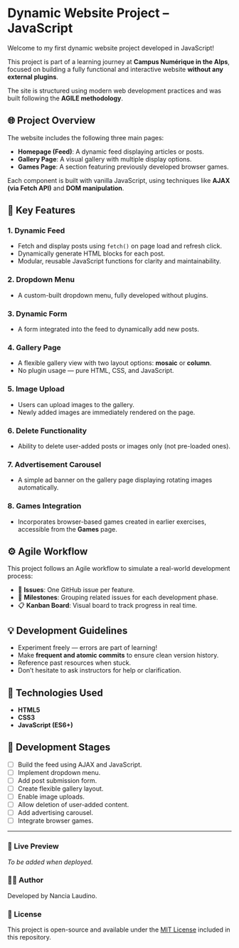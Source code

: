 # Dynamic Website Project – JavaScript

Welcome to my first dynamic website project developed in JavaScript!

This project is part of a learning journey at **Campus Numérique in the Alps**, focused on building a fully functional and interactive website **without any external plugins**.

The site is structured using modern web development practices and was built following the **AGILE methodology**.

## 🌐 Project Overview

The website includes the following three main pages:

- **Homepage (Feed)**: A dynamic feed displaying articles or posts.
- **Gallery Page**: A visual gallery with multiple display options.
- **Games Page**: A section featuring previously developed browser games.

Each component is built with vanilla JavaScript, using techniques like **AJAX (via Fetch API)** and **DOM manipulation**.

## 🚀 Key Features

### 1. Dynamic Feed

- Fetch and display posts using `fetch()` on page load and refresh click.
- Dynamically generate HTML blocks for each post.
- Modular, reusable JavaScript functions for clarity and maintainability.

### 2. Dropdown Menu

- A custom-built dropdown menu, fully developed without plugins.

### 3. Dynamic Form

- A form integrated into the feed to dynamically add new posts.

### 4. Gallery Page

- A flexible gallery view with two layout options: **mosaic** or **column**.
- No plugin usage — pure HTML, CSS, and JavaScript.

### 5. Image Upload

- Users can upload images to the gallery.
- Newly added images are immediately rendered on the page.

### 6. Delete Functionality

- Ability to delete user-added posts or images only (not pre-loaded ones).

### 7. Advertisement Carousel

- A simple ad banner on the gallery page displaying rotating images automatically.

### 8. Games Integration

- Incorporates browser-based games created in earlier exercises, accessible from the **Games** page.

## ⚙️ Agile Workflow

This project follows an Agile workflow to simulate a real-world development process:

- 📌 **Issues**: One GitHub issue per feature.
- 🧩 **Milestones**: Grouping related issues for each development phase.
- 📋 **Kanban Board**: Visual board to track progress in real time.

## 💡 Development Guidelines

- Experiment freely — errors are part of learning!
- Make **frequent and atomic commits** to ensure clean version history.
- Reference past resources when stuck.
- Don’t hesitate to ask instructors for help or clarification.

## 📁 Technologies Used

- **HTML5**
- **CSS3**
- **JavaScript (ES6+)**

## 📅 Development Stages

- [ ]  Build the feed using AJAX and JavaScript.
- [ ]  Implement dropdown menu.
- [ ]  Add post submission form.
- [ ]  Create flexible gallery layout.
- [ ]  Enable image uploads.
- [ ]  Allow deletion of user-added content.
- [ ]  Add advertising carousel.
- [ ]  Integrate browser games.

---

### 🔗 Live Preview

*To be added when deployed.*

### 🧑‍💻 Author

Developed by Nancia Laudino.

### 📄 License

This project is open-source and available under the [MIT License](https://www.notion.so/LICENSE) included in this repository.
